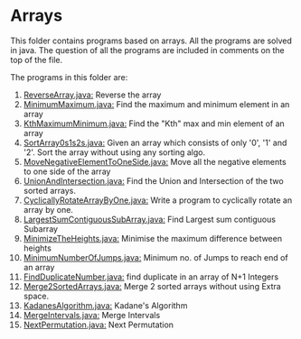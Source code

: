# ArraysThis folder contains programs based on arrays. All the programs are solved in java.The question of all the programs are included in comments on the top of the file.The programs in this folder are:1. [ReverseArray.java:](https://github.com/kanupriya-ishu/programming/blob/master/data%20structures/arrays/ReverseArray.java) Reverse the array2. [MinimumMaximum.java:](https://github.com/kanupriya-ishu/programming/blob/master/data%20structures/arrays/MinimumMaximum.java) Find the maximum and minimum element in an array3. [KthMaximumMinimum.java:](https://github.com/kanupriya-ishu/programming/blob/master/data%20structures/arrays/KthMaximumMinimum.java) Find the "Kth" max and min element of an array 4. [SortArray0s1s2s.java:](https://github.com/kanupriya-ishu/programming/blob/master/data%20structures/arrays/SortArray0s1s2s.java) Given an array which consists of only '0', '1' and '2'. Sort the array without using any sorting algo.5. [MoveNegativeElementToOneSide.java:](https://github.com/kanupriya-ishu/programming/blob/master/data%20structures/arrays/MoveNegativeElementToOneSide.java) Move all the negative elements to one side of the array 6. [UnionAndIntersection.java:](https://github.com/kanupriya-ishu/programming/blob/master/data%20structures/arrays/UnionAndIntersection.java) Find the Union and Intersection of the two sorted arrays.7. [CyclicallyRotateArrayByOne.java:](https://github.com/kanupriya-ishu/programming/blob/master/data%20structures/arrays/CyclicallyRotateArrayByOne.java) Write a program to cyclically rotate an array by one.8. [LargestSumContiguousSubArray.java:](https://github.com/kanupriya-ishu/programming/blob/master/data%20structures/arrays/LargestSumContiguousSubArray.java) Find Largest sum contiguous Subarray 9. [MinimizeTheHeights.java:](https://github.com/kanupriya-ishu/programming/blob/master/data%20structures/arrays/MinimizeTheHeights.java) Minimise the maximum difference between heights10. [MinimumNumberOfJumps.java:](https://github.com/kanupriya-ishu/programming/blob/master/data%20structures/arrays/MinimumNumberOfJumps.java) Minimum no. of Jumps to reach end of an array11. [FindDuplicateNumber.java:](https://github.com/kanupriya-ishu/programming/blob/master/data%20structures/arrays/FindDuplicateNumber.java) find duplicate in an array of N+1 Integers12. [Merge2SortedArrays.java:](https://github.com/kanupriya-ishu/programming/blob/master/data%20structures/arrays/Merge2SortedArrays.java) Merge 2 sorted arrays without using Extra space.13. [KadanesAlgorithm.java:](https://github.com/kanupriya-ishu/programming/blob/master/data%20structures/arrays/KadanesAlgorithm.java) Kadane's Algorithm14. [MergeIntervals.java:](https://github.com/kanupriya-ishu/programming/blob/master/data%20structures/arrays/MergeIntervals.java) Merge Intervals15. [NextPermutation.java:](https://github.com/kanupriya-ishu/programming/blob/master/data%20structures/arrays/NextPermutation.java) Next Permutation 